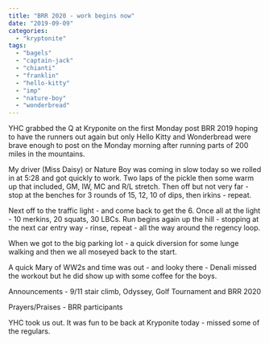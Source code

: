 ```yaml
---
title: "BRR 2020 - work begins now"
date: "2019-09-09"
categories: 
  - "kryptonite"
tags: 
  - "bagels"
  - "captain-jack"
  - "chianti"
  - "franklin"
  - "hello-kitty"
  - "imp"
  - "nature-boy"
  - "wonderbread"
---
```


YHC grabbed the Q at Kryponite on the first Monday post BRR 2019 hoping to have the runners out again but only Hello Kitty and Wonderbread were brave enough to post on the Monday morning after running parts of 200 miles in the mountains.

My driver (Miss Daisy) or Nature Boy was coming in slow today so we rolled in at 5:28 and got quickly to work. Two laps of the pickle then some warm up that included, GM, IW, MC and R/L stretch. Then off but not very far - stop at the benches for 3 rounds of 15, 12, 10 of dips, then irkins - repeat.

Next off to the traffic light - and come back to get the 6. Once all at the light - 10 merkins, 20 squats, 30 LBCs. Run begins again up the hill - stopping at the next car entry way - rinse, repeat - all the way around the regency loop.

When we got to the big parking lot - a quick diversion for some lunge walking and then we all moseyed back to the start.

A quick Mary of WW2s and time was out - and looky there - Denali missed the workout but he did show up with some coffee for the boys.

Announcements - 9/11 stair climb, Odyssey, Golf Tournament and BRR 2020

Prayers/Praises - BRR participants

YHC took us out. It was fun to be back at Kryponite today - missed some of the regulars.
